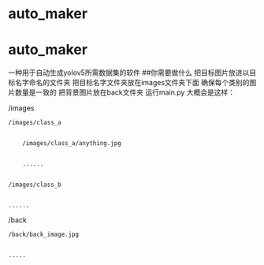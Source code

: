 # auto_maker
# auto_maker
一种用于自动生成yolov5所需数据集的软件
##你需要做什么
把目标图片放进以目标名字命名的文件夹
把目标名字文件夹放在images文件夹下面
确保每个类别的图片数量是一致的
把背景图片放在back文件夹
运行main.py
大概会是这样：


/images


	/images/class_a
	
	
		/images/class_a/anything.jpg
		
		
		......
		
		
	/images/class_b
	
	
	......
	
	
/back


	/back/back_image.jpg
	
	
	.....
